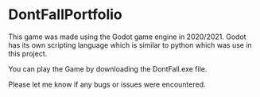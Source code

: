 # DontFallPortfolio
This game was made using the Godot game engine in 2020/2021. 
Godot has its own scripting language which is similar to python which was use in this project.

You can play the Game by downloading the DontFall.exe file.

Please let me know if any bugs or issues were encountered.
